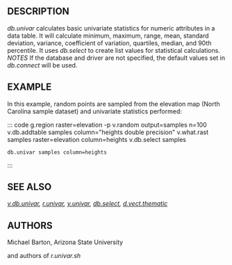 ## DESCRIPTION

*db.univar* calculates basic univariate statistics for numeric
attributes in a data table. It will calculate minimum, maximum, range,
mean, standard deviation, variance, coefficient of variation, quartiles,
median, and 90th percentile. It uses *db.select* to create list values
for statistical calculations. *NOTES* If the database and driver are not
specified, the default values set in *db.connect* will be used.

## EXAMPLE

In this example, random points are sampled from the elevation map (North
Carolina sample dataset) and univariate statistics performed:

::: code
    g.region raster=elevation -p
    v.random output=samples n=100
    v.db.addtable samples column="heights double precision"
    v.what.rast samples raster=elevation column=heights
    v.db.select samples

    db.univar samples column=heights
:::

## SEE ALSO

*[v.db.univar](v.db.univar.html), [r.univar](r.univar.html),
[v.univar](v.univar.html), [db.select](db.select.html),
[d.vect.thematic](d.vect.thematic.html)*

## AUTHORS

Michael Barton, Arizona State University

and authors of *r.univar.sh*
